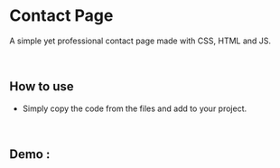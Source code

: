 # Contact Page

A simple yet professional contact page made with CSS, HTML and JS.

<br>

## How to use

- Simply copy the code from the files and add to your project.

<br>

## Demo :
